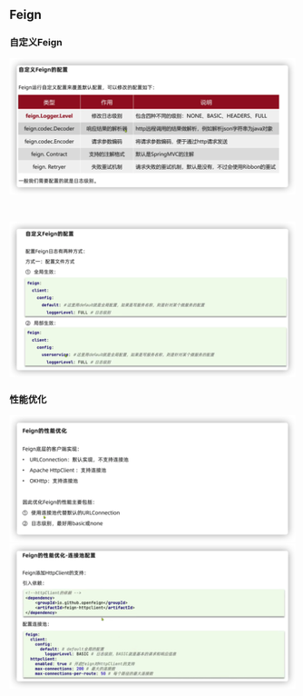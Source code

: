 ## Feign

### 自定义Feign

<img src="feign/image-20211114160728587.png" alt="image-20211114160728587" style="zoom:50%;" />

​	

<img src="feign/image-20211114160938382.png" alt="image-20211114160938382" style="zoom:50%;" />

### 性能优化

<img src="feign/image-20211114161424568.png" alt="image-20211114161424568" style="zoom:50%;" />

<img src="feign/image-20211114161500530.png" alt="image-20211114161500530" style="zoom:50%;" />

